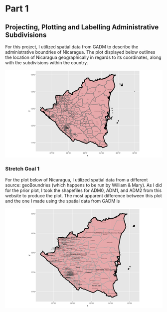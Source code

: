 # Part 1 

## Projecting, Plotting and Labelling Administrative Subdivisions

For this project, I utilized spatial data from GADM to describe the administrative boundries of Nicaragua. The plot displayed below outlines the location of Nicaragua geographically in regards to its coordinates, along with the subdivisions within the country. 

![](nicaragua.png)

### Stretch Goal 1

For the plot below of Nicaragua, I utilized spatial data from a different source: geoBoundries (which happens to be run by William & Mary). As I did for the prior plot, I took the shapefiles for ADM0, ADM1, and ADM2 from this website to produce the plot. The most apparent difference between this plot and the one I made using the spatial data from GADM is 

![](nicaragua_1.png)
